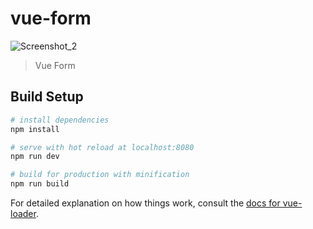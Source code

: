 # vue-form

![Screenshot_2](https://user-images.githubusercontent.com/36696948/128338919-66e3f6b3-94ac-46d9-9e9c-4870857c49a0.png)


> Vue Form

## Build Setup

``` bash
# install dependencies
npm install

# serve with hot reload at localhost:8080
npm run dev

# build for production with minification
npm run build
```

For detailed explanation on how things work, consult the [docs for vue-loader](http://vuejs.github.io/vue-loader).
